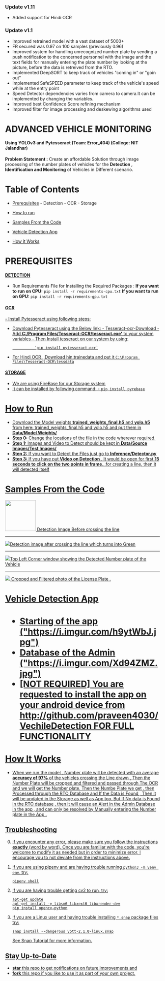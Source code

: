 ### Update v1.11
- Added support for Hindi OCR 

### Update v1.1
- Improved retrained model with a vast dataset of 5000+ 
- FR secured was 0.97 on 100 samples (previously 0.96)
- Improved system for handling unrecognized number plate by sending a push notification to the concerned personnel with the image and the text fields for manually entering the plate number by looking at the picture, before the data is retreived from the RTO.
- Implemented DeepSORT to keep track of vehicles "coming in" or "goin out"
- Implemented SafeSPEED parameter to keep track of the vehicle's speed while at the entry point
- Speed Detector dependencies varies from camera to camera.It can be implemented by changing the variables.
- Improved best Confidence Score refining mechanism 
- Improved filter for image processing and deskewing algorithms used

# ADVANCED VEHICLE MONITORING
<h4>Using YOLOv3 and Pytesseract (Team: Error_404) (College: NIT Jalandhar)</h4>

**Problem Statement :** Create an affordable Solution through image processing of the number plates of vehicles for the **Detection , Identification and Monitoring** of Vehicles in Different scenario.

# Table of Contents

 - <a href="#Prerequisites">Prerequisites</a>
				 - Detection
				 - OCR
				 - Storage
 - <a href="#steps">How to run</a>
 
 - <a href = "#Samples"> Samples From the Code</a>
 - <a href="#App">Vehicle Detection App</a>
 - <a href="#working">How it Works</a>

 
 ## <h1 id = "Prerequisites">PREREQUISITES</h1>
<H4><U>DETECTION</U></H4>
                        
 - Run Requirements File for Installing the Required Packages :
		 **If you want to run on CPU:**
					`pip install -r requirements-cpu.txt`
		**If you want to run on GPU:**
					`pip install -r requirements-gpu.txt`
<h4><u>OCR<u></h4>
 - Install Pytesseract using following steps:
			 
 - Download Pytesseract using the Below link:
			 - [Tesseract-ocr-Download](https://sourceforge.net/projects/tesseract-ocr-alt/files/)
			-Add **C:/Program Files/Tesseract-OCR/tesseract.exe'** to your  system variables
			- Then Install tesseract on our system by using:
 	
                 `pip install pytesseract-ocr`
  - For Hindi OCR , Download [hin.trainedata](	https://github.com/tesseract-ocr/tessdata/blob/master/hin.traineddata) and put it `C:\Program Files\Tesseract-OCR\tessdata`
<h4><u>STORAGE<u></h4>
		
 - We are using FireBase for our Storage system
 - It can be installed by following command:
		 - `pip install pyrebase`


<h1 id="steps">How to Run</h1>
		

 - Download the Model weights **trained_weights_final.h5** and **yolo.h5** from here:
		 [trained_weights_final.h5](https://mega.nz/#!Q2QC0SyC!IqcNH6iVcLgr5NK2W1cH5iXl5Dm4H3jlrPM3x5hI1yI) and [yolo.h5](https://mega.nz/#!83RgCCCQ!I3gQAqU80R75YzhkfO2Vne4OU1A4fi8SCNvWaL3qQfQ) and put them in **Data/Model Weights/**
 - **<u>Step 0:</u>** Change the locations of the file in the code wherever required.
 - **<u>Step 1:</u>** Images and Video to Detect should be kept in **Data/Source Images/Test Images/**
 - **<u>Step 2:</u>** If you want to Detect the Files just go to **Inference/Detector.py**
 - **<u>Step 3:</u>** If you have put **Video on Detection** , It would be open for first **15 seconds to click on the two points in frame**...for creating a line, then it will detected itself

<h1 id="Samples">Samples From the Code</h1>
<img src="https://i.imgur.com/fNeMqZ4.png" height=100>
Detection Image Before crossing the line</img>
<hr color='red' >
<img src="https://i.imgur.com/dZcvPoe.png">Detection image after crossing the line which turns into Green
<hr color='red'>
<img src="https://i.imgur.com/XYDqFjv.png">Top Left Corner window showing the Detected Number plate of the Vehicle</img>
<hr color='red'>
<img src="https://i.imgur.com/JktxvsB.png"> Cropped and Filtered photo of the License Plate .
<h1 id="App">Vehicle Detection App<h1>

 - Starting of the app ("https://i.imgur.com/h9ytWbJ.jpg")
 - Database of the Admin ("https://i.imgur.com/Xd94ZMZ.jpg")
 - [NOT REQUIRED] You are requested to install the app on your android device from http://github.com/praveen4030/VechileDetection FOR FULL FUNCTIONALITY


<h1 id="working">How It Works</h1>

 - When we run the model , Number plate will be detected with an average **accuracy of 97%** of the vehicles crossing the Line drawn , Then the Number Plate will be cropped and filtered and passed through The OCR and we will get the Number plate. Then the Numbe Plate we get , then Processed through the RTO Database and If the Data is Found , Then it will be updated in the Storage as well as App too. But If No data is Found in the RTO database , then it will cause an Alert in the Admin Database in the app , and can only be resolved by Manually entering the Number plate in the App .

## Troubleshooting

0. If you encounter any error, please make sure you follow the instructions **exactly** (word by word). Once you are familiar with the code, you're welcome to modify it as needed but in order to minimize error, I encourage you to not deviate from the instructions above.  

1. If you are using [pipenv](https://github.com/pypa/pipenv) and are having trouble running `python3 -m venv env`, try:
    ```
    pipenv shell
    ```

2. If you are having trouble getting cv2 to run, try:

    ```
    apt-get update
    apt-get install -y libsm6 libxext6 libxrender-dev
    pip install opencv-python
    ```

3. If you are a Linux user and having trouble installing `*.snap` package files try:
    ```
    snap install --dangerous vott-2.1.0-linux.snap
    ```
    See [Snap Tutorial](https://tutorials.ubuntu.com/tutorial/advanced-snap-usage#2) for more information.



## Stay Up-to-Date

- **star** this repo to get notifications on future improvements and
- **fork** this repo if you like to use it as part of your own project.

